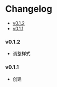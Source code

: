 <!-- START doctoc generated TOC please keep comment here to allow auto update -->
<!-- DON'T EDIT THIS SECTION, INSTEAD RE-RUN doctoc TO UPDATE -->
# Changelog

- [v0.1.2](#v012)
- [v0.1.1](#v011)

<!-- END doctoc generated TOC please keep comment here to allow auto update -->



### v0.1.2

- 调整样式

### v0.1.1

- 创建
